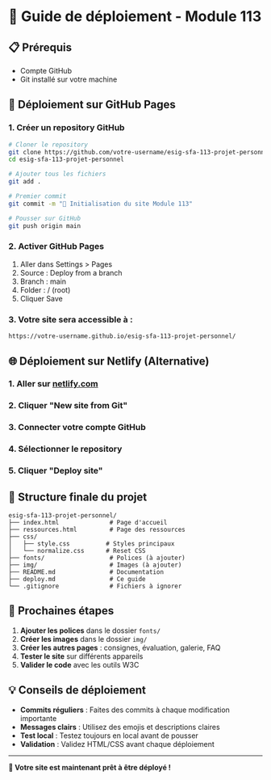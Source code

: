 # 🚀 Guide de déploiement - Module 113

## 📋 Prérequis

- Compte GitHub
- Git installé sur votre machine

## 🔧 Déploiement sur GitHub Pages

### 1. Créer un repository GitHub
```bash
# Cloner le repository
git clone https://github.com/votre-username/esig-sfa-113-projet-personnel.git
cd esig-sfa-113-projet-personnel

# Ajouter tous les fichiers
git add .

# Premier commit
git commit -m "🚀 Initialisation du site Module 113"

# Pousser sur GitHub
git push origin main
```

### 2. Activer GitHub Pages
1. Aller dans Settings > Pages
2. Source : Deploy from a branch
3. Branch : main
4. Folder : / (root)
5. Cliquer Save

### 3. Votre site sera accessible à :
`https://votre-username.github.io/esig-sfa-113-projet-personnel/`

## 🌐 Déploiement sur Netlify (Alternative)

### 1. Aller sur [netlify.com](https://netlify.com)
### 2. Cliquer "New site from Git"
### 3. Connecter votre compte GitHub
### 4. Sélectionner le repository
### 5. Cliquer "Deploy site"

## 📁 Structure finale du projet

```
esig-sfa-113-projet-personnel/
├── index.html              # Page d'accueil
├── ressources.html         # Page des ressources
├── css/
│   ├── style.css          # Styles principaux
│   └── normalize.css      # Reset CSS
├── fonts/                  # Polices (à ajouter)
├── img/                    # Images (à ajouter)
├── README.md               # Documentation
├── deploy.md               # Ce guide
└── .gitignore              # Fichiers à ignorer
```

## 🎯 Prochaines étapes

1. **Ajouter les polices** dans le dossier `fonts/`
2. **Créer les images** dans le dossier `img/`
3. **Créer les autres pages** : consignes, évaluation, galerie, FAQ
4. **Tester le site** sur différents appareils
5. **Valider le code** avec les outils W3C

## 💡 Conseils de déploiement

- **Commits réguliers** : Faites des commits à chaque modification importante
- **Messages clairs** : Utilisez des emojis et descriptions claires
- **Test local** : Testez toujours en local avant de pousser
- **Validation** : Validez HTML/CSS avant chaque déploiement

---

**🎉 Votre site est maintenant prêt à être déployé !**
